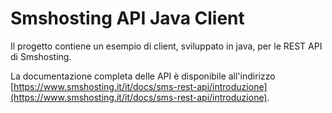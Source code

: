 # Smshosting API Java Client

Il progetto contiene un esempio di client, sviluppato in java, per le REST API di Smshosting.

La documentazione completa delle API  è disponibile all'indirizzo [https://www.smshosting.it/it/docs/sms-rest-api/introduzione](https://www.smshosting.it/it/docs/sms-rest-api/introduzione).
